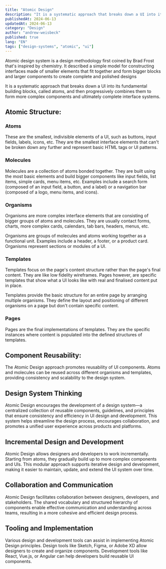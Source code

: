 ```yaml
---
title: "Atomic Design"
description: "It is a systematic approach that breaks down a UI into its fundamental building blocks, called atoms"
publishedAt: 2024-06-13
updatedAt: 2024-06-13
category: "Design"
author: "andrew-weisbeck"
published: true
lang: "EN"
tags: ["design-systems", "atomic", "ui"]
---
```


Atomic design system is a design methodology first coined by Brad Frost that's inspired by chemistry. It described a simple model for constructing interfaces made of smaller elements that fit together and form bigger blocks and larger components to create complete and polished designs

It is a systematic approach that breaks down a UI into its fundamental building blocks, called atoms, and then progressively combines them to form more complex components and ultimately complete interface systems.

## Atomic Structure:

### Atoms
These are the smallest, indivisible elements of a UI, such as buttons, input fields, labels, icons, etc. They are the smallest interface elements that can't be broken down any further and represent basic HTML tags or UI patterns.

### Molecules
Molecules are a collection of atoms bonded together. They are built using the most basic elements and build bigger components like input fields, list items, simple cards, menu items, etc.
Examples include a search form (composed of an input field, a button, and a label) or a navigation bar (composed of a logo, menu items, and icons).

### Organisms
Organisms are more complex interface elements that are consisting of bigger groups of atoms and molecules. They are usually contact forms, charts, more complex cards, calendars, tab bars, headers, menus, etc.

Organisms are groups of molecules and atoms working together as a functional unit. Examples include a header, a footer, or a product card. Organisms represent sections or modules of a UI.

### Templates
Templates focus on the page's content structure rather than the page's final content. They are like low fidelity wireframes. Pages however, are specific templates that show what a UI looks like with real and finalised content put in place.

Templates provide the basic structure for an entire page by arranging multiple organisms. They define the layout and positioning of different organisms on a page but don't contain specific content.

### Pages
Pages are the final implementations of templates. They are the specific instances where content is populated into the defined structures of templates.


## Component Reusability:
The Atomic Design approach promotes reusability of UI components. Atoms and molecules can be reused across different organisms and templates, providing consistency and scalability to the design system.

## Design System Thinking
Atomic Design encourages the development of a design system—a centralized collection of reusable components, guidelines, and principles that ensure consistency and efficiency in UI design and development. This system helps streamline the design process, encourages collaboration, and promotes a unified user experience across products and platforms.

## Incremental Design and Development
Atomic Design allows designers and developers to work incrementally. Starting from atoms, they gradually build up to more complex components and UIs. This modular approach supports iterative design and development, making it easier to maintain, update, and extend the UI system over time.

## Collaboration and Communication
Atomic Design facilitates collaboration between designers, developers, and stakeholders. The shared vocabulary and structured hierarchy of components enable effective communication and understanding across teams, resulting in a more cohesive and efficient design process.

## Tooling and Implementation
Various design and development tools can assist in implementing Atomic Design principles. Design tools like Sketch, Figma, or Adobe XD allow designers to create and organize components. Development tools like React, Vue.js, or Angular can help developers build reusable UI components.